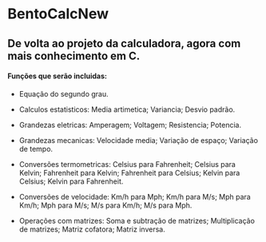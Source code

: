 # BentoCalcNew
 <h2>De volta ao projeto da calculadora, agora com mais conhecimento em C.</h2>
<h4>Funções que serão incluidas:</h4>

- Equação do segundo grau.

- Calculos estatisticos:
  Media artimetica;
  Variancia;
  Desvio padrão.

- Grandezas eletricas:
  Amperagem;
  Voltagem;
  Resistencia;
  Potencia.
  
- Grandezas mecanicas:
  Velocidade media;
  Variação de espaço;
  Variação de tempo.
  
- Conversões termometricas:
  Celsius para Fahrenheit;
  Celsius para Kelvin;
  Fahrenheit para Kelvin;
  Fahrenheit para Celsius;
  Kelvin para Celsius;
  Kelvin para Fahrenheit.
  
- Conversões de velocidade:
  Km/h para Mph;
  Km/h para M/s;
  Mph para Km/h;
  Mph para M/s;
  M/s para Km/h;
  M/s para Mph.
  
- Operações com matrizes:
  Soma e subtração de matrizes;
  Multiplicação de matrizes;
  Matriz cofatora;
  Matriz inversa.
